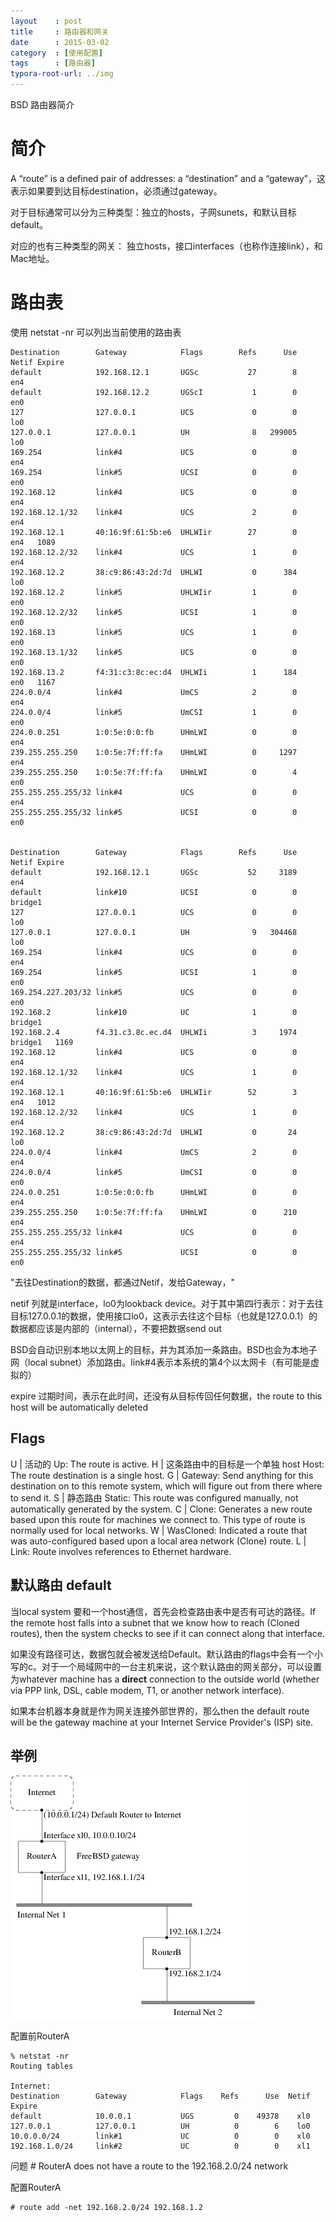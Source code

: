 ```yaml
---
layout    : post
title     : 路由器和网关
date      : 2015-03-02
category  : [使用配置]
tags      : [路由器]
typora-root-url: ../img
---
```



BSD 路由器简介

<!-- more -->

# 简介

A “route” is a defined pair of addresses: a “destination” and a “gateway”，这表示如果要到达目标destination，必须通过gateway。

对于目标通常可以分为三种类型：独立的hosts，子网sunets，和默认目标default。

对应的也有三种类型的网关：    独立hosts，接口interfaces（也称作连接link），和Mac地址。


# 路由表

使用 netstat -nr 可以列出当前使用的路由表

    Destination        Gateway            Flags        Refs      Use   Netif Expire
    default            192.168.12.1       UGSc           27        8     en4
    default            192.168.12.2       UGScI           1        0     en0
    127                127.0.0.1          UCS             0        0     lo0
    127.0.0.1          127.0.0.1          UH              8   299005     lo0
    169.254            link#4             UCS             0        0     en4
    169.254            link#5             UCSI            0        0     en0
    192.168.12         link#4             UCS             0        0     en4
    192.168.12.1/32    link#4             UCS             2        0     en4
    192.168.12.1       40:16:9f:61:5b:e6  UHLWIir        27        0     en4   1089
    192.168.12.2/32    link#4             UCS             1        0     en4
    192.168.12.2       38:c9:86:43:2d:7d  UHLWI           0      384     lo0
    192.168.12.2       link#5             UHLWIir         1        0     en0
    192.168.12.2/32    link#5             UCSI            1        0     en0
    192.168.13         link#5             UCS             1        0     en0
    192.168.13.1/32    link#5             UCS             0        0     en0
    192.168.13.2       f4:31:c3:8c:ec:d4  UHLWIi          1      184     en0   1167
    224.0.0/4          link#4             UmCS            2        0     en4
    224.0.0/4          link#5             UmCSI           1        0     en0
    224.0.0.251        1:0:5e:0:0:fb      UHmLWI          0        0     en4
    239.255.255.250    1:0:5e:7f:ff:fa    UHmLWI          0     1297     en4
    239.255.255.250    1:0:5e:7f:ff:fa    UHmLWI          0        4     en0
    255.255.255.255/32 link#4             UCS             0        0     en4
    255.255.255.255/32 link#5             UCSI            0        0     en0


    Destination        Gateway            Flags        Refs      Use   Netif Expire
    default            192.168.12.1       UGSc           52     3189     en4
    default            link#10            UCSI            0        0 bridge1
    127                127.0.0.1          UCS             0        0     lo0
    127.0.0.1          127.0.0.1          UH              9   304468     lo0
    169.254            link#4             UCS             0        0     en4
    169.254            link#5             UCSI            1        0     en0
    169.254.227.203/32 link#5             UCS             0        0     en0
    192.168.2          link#10            UC              1        0 bridge1
    192.168.2.4        f4.31.c3.8c.ec.d4  UHLWIi          3     1974 bridge1   1169
    192.168.12         link#4             UCS             0        0     en4
    192.168.12.1/32    link#4             UCS             1        0     en4
    192.168.12.1       40:16:9f:61:5b:e6  UHLWIir        52        3     en4   1012
    192.168.12.2/32    link#4             UCS             1        0     en4
    192.168.12.2       38:c9:86:43:2d:7d  UHLWI           0       24     lo0
    224.0.0/4          link#4             UmCS            2        0     en4
    224.0.0/4          link#5             UmCSI           0        0     en0
    224.0.0.251        1:0:5e:0:0:fb      UHmLWI          0        0     en4
    239.255.255.250    1:0:5e:7f:ff:fa    UHmLWI          0      210     en4
    255.255.255.255/32 link#4             UCS             0        0     en4
    255.255.255.255/32 link#5             UCSI            0        0     en0

"去往Destination的数据，都通过Netif，发给Gateway，"

netif 列就是interface，lo0为lookback device。对于其中第四行表示：对于去往目标127.0.0.1的数据，使用接口lo0，这表示去往这个目标（也就是127.0.0.1）的数据都应该是内部的（internal），不要把数据send out

BSD会自动识别本地以太网上的目标，并为其添加一条路由。BSD也会为本地子网（local subnet）添加路由。link#4表示本系统的第4个以太网卡（有可能是虚拟的）

expire 过期时间，表示在此时间，还没有从目标传回任何数据，the route to this host will be automatically deleted

## Flags


U | 活动的 Up: The route is active.
H | 这条路由中的目标是一个单独 host Host: The route destination is a single host.
G | Gateway: Send anything for this destination on to this remote system, which will figure out from there where to send it.
S | 静态路由 Static: This route was configured manually, not automatically generated by the system.
C | Clone: Generates a new route based upon this route for machines we connect to. This type of route is normally used for local networks.
W | WasCloned: Indicated a route that was auto-configured based upon a local area network (Clone) route.
L | Link: Route involves references to Ethernet hardware.

## 默认路由 default

当local system 要和一个host通信，首先会检查路由表中是否有可达的路径。If the remote host falls into a subnet that we know how to reach (Cloned routes), then the system checks to see if it can connect along that interface.

如果没有路径可达，数据包就会被发送给Default。默认路由的flags中会有一个小写的c。对于一个局域网中的一台主机来说，这个默认路由的网关部分，可以设置为whatever machine has a **direct** connection to the outside world (whether via PPP link, DSL, cable modem, T1, or another network interface).

如果本台机器本身就是作为网关连接外部世界的，那么then the default route will be the gateway machine at your Internet Service Provider's (ISP) site.

## 举例

![存在的连接](/img/network/routes.png)


配置前RouterA

    % netstat -nr
    Routing tables

    Internet:
    Destination        Gateway            Flags    Refs      Use  Netif  Expire
    default            10.0.0.1           UGS         0    49378    xl0
    127.0.0.1          127.0.0.1          UH          0        6    lo0
    10.0.0.0/24        link#1             UC          0        0    xl0
    192.168.1.0/24     link#2             UC          0        0    xl1

问题
    # RouterA does not have a route to the 192.168.2.0/24 network

配置RouterA

    # route add -net 192.168.2.0/24 192.168.1.2
